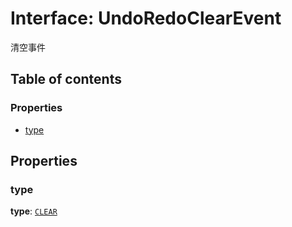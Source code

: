 # Interface: UndoRedoClearEvent

清空事件

## Table of contents

### Properties

* [type](/en/auto-docs/free-history-plugin/interfaces/UndoRedoClearEvent.md#type)

## Properties

### type

**type**: [`CLEAR`](/en/auto-docs/free-history-plugin/enums/UndoRedoChangeType.md#clear)
